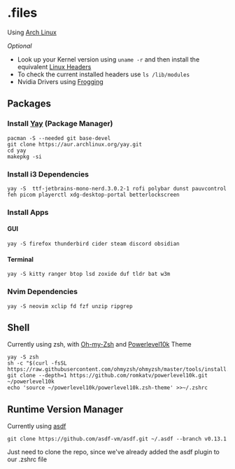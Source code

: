 # .files

Using [Arch Linux](https://archlinux.org/download/)

_Optional_

- Look up your Kernel version using `uname -r` and then install the equivalent [Linux Headers](https://archlinux.org/packages/core/x86_64/linux-headers/)
- To check the current installed headers use `ls /lib/modules`
- Nvidia Drivers using [Frogging](https://github.com/Frogging-Family/nvidia-all)

## Packages

### Install [Yay](https://github.com/Jguer/yay) (Package Manager)

    pacman -S --needed git base-devel
    git clone https://aur.archlinux.org/yay.git
    cd yay
    makepkg -si

### Install i3 Dependencies

    yay -S  ttf-jetbrains-mono-nerd.3.0.2-1 rofi polybar dunst pauvcontrol feh picom playerctl xdg-desktop-portal betterlockscreen

### Install Apps

#### GUI

    yay -S firefox thunderbird cider steam discord obsidian

#### Terminal

    yay -S kitty ranger btop lsd zoxide duf tldr bat w3m

### Nvim Dependencies

    yay -S neovim xclip fd fzf unzip ripgrep

## Shell

Currently using zsh, with [Oh-my-Zsh](https://ohmyz.sh) and [Powerlevel10k](https://github.com/romkatv/powerlevel10k) Theme

    yay -S zsh
    sh -c "$(curl -fsSL https://raw.githubusercontent.com/ohmyzsh/ohmyzsh/master/tools/install.sh)"
    git clone --depth=1 https://github.com/romkatv/powerlevel10k.git ~/powerlevel10k
    echo 'source ~/powerlevel10k/powerlevel10k.zsh-theme' >>~/.zshrc

## Runtime Version Manager

Currently using [asdf](https://asdf-vm.com/)

    git clone https://github.com/asdf-vm/asdf.git ~/.asdf --branch v0.13.1

Just need to clone the repo, since we've already added the asdf plugin to our .zshrc file
